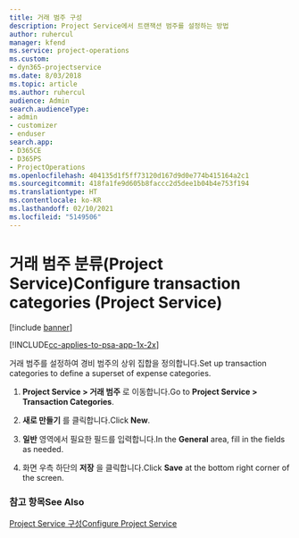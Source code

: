 ```yaml
---
title: 거래 범주 구성
description: Project Service에서 트랜잭션 범주를 설정하는 방법
author: ruhercul
manager: kfend
ms.service: project-operations
ms.custom:
- dyn365-projectservice
ms.date: 8/03/2018
ms.topic: article
ms.author: ruhercul
audience: Admin
search.audienceType:
- admin
- customizer
- enduser
search.app:
- D365CE
- D365PS
- ProjectOperations
ms.openlocfilehash: 404135d1f5ff73120d167d9d0e774b415164a2c1
ms.sourcegitcommit: 418fa1fe9d605b8faccc2d5dee1b04b4e753f194
ms.translationtype: HT
ms.contentlocale: ko-KR
ms.lasthandoff: 02/10/2021
ms.locfileid: "5149506"
---
```

# <a name="configure-transaction-categories-project-service"></a><span data-ttu-id="a4719-103">거래 범주 분류(Project Service)</span><span class="sxs-lookup"><span data-stu-id="a4719-103">Configure transaction categories (Project Service)</span></span>

[!include [banner](../includes/psa-now-project-operations.md)]

[!INCLUDE[cc-applies-to-psa-app-1x-2x](../includes/cc-applies-to-psa-app-1x-2x.md)]

<span data-ttu-id="a4719-104">거래 범주를 설정하여 경비 범주의 상위 집합을 정의합니다.</span><span class="sxs-lookup"><span data-stu-id="a4719-104">Set up transaction categories to define a superset of expense categories.</span></span>  
  
1.  <span data-ttu-id="a4719-105">**Project Service > 거래 범주** 로 이동합니다.</span><span class="sxs-lookup"><span data-stu-id="a4719-105">Go to **Project Service > Transaction Categories**.</span></span>  
  
2.  <span data-ttu-id="a4719-106">**새로 만들기** 를 클릭합니다.</span><span class="sxs-lookup"><span data-stu-id="a4719-106">Click **New**.</span></span>  
  
3.  <span data-ttu-id="a4719-107">**일반** 영역에서 필요한 필드를 입력합니다.</span><span class="sxs-lookup"><span data-stu-id="a4719-107">In the **General** area, fill in the fields as needed.</span></span>  
  
4.  <span data-ttu-id="a4719-108">화면 우측 하단의 **저장** 을 클릭합니다.</span><span class="sxs-lookup"><span data-stu-id="a4719-108">Click **Save** at the bottom right corner of the screen.</span></span>  
  
### <a name="see-also"></a><span data-ttu-id="a4719-109">참고 항목</span><span class="sxs-lookup"><span data-stu-id="a4719-109">See Also</span></span>  
 [<span data-ttu-id="a4719-110">Project Service 구성</span><span class="sxs-lookup"><span data-stu-id="a4719-110">Configure Project Service</span></span>](../psa/configure.md)
